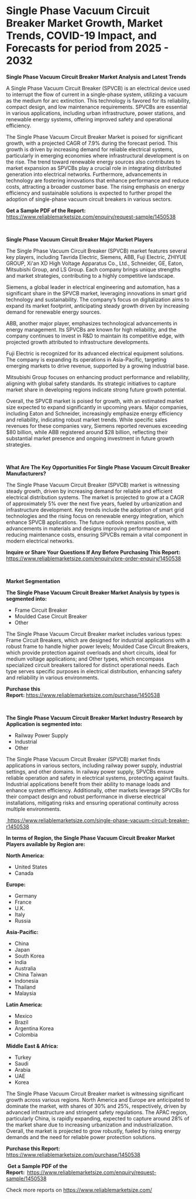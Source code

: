 <p><h1>Single Phase Vacuum Circuit Breaker Market Growth, Market Trends, COVID-19 Impact, and Forecasts for period from 2025 - 2032</h1></p><p><strong>Single Phase Vacuum Circuit Breaker Market Analysis and Latest Trends</strong></p>
<p><p>A Single Phase Vacuum Circuit Breaker (SPVCB) is an electrical device used to interrupt the flow of current in a single-phase system, utilizing a vacuum as the medium for arc extinction. This technology is favored for its reliability, compact design, and low maintenance requirements. SPVCBs are essential in various applications, including urban infrastructure, power stations, and renewable energy systems, offering improved safety and operational efficiency.</p><p>The Single Phase Vacuum Circuit Breaker Market is poised for significant growth, with a projected CAGR of 7.9% during the forecast period. This growth is driven by increasing demand for reliable electrical systems, particularly in emerging economies where infrastructural development is on the rise. The trend toward renewable energy sources also contributes to market expansion as SPVCBs play a crucial role in integrating distributed generation into electrical networks. Furthermore, advancements in technology are fostering innovations that enhance performance and reduce costs, attracting a broader customer base. The rising emphasis on energy efficiency and sustainable solutions is expected to further propel the adoption of single-phase vacuum circuit breakers in various sectors.</p></p>
<p><strong>Get a Sample PDF of the Report:&nbsp;</strong> <a href="https://www.reliablemarketsize.com/enquiry/request-sample/1450538?utm_campaign=3555&utm_medium=2&utm_source=Github&utm_content=ia&utm_term=06042025&utm_id=single-phase-vacuum-circuit-breaker">https://www.reliablemarketsize.com/enquiry/request-sample/1450538</a></p>
<p>&nbsp;</p>
<p><strong>Single Phase Vacuum Circuit Breaker Major Market Players</strong></p>
<p><p>The Single Phase Vacuum Circuit Breaker (SPVCB) market features several key players, including Tavrida Electric, Siemens, ABB, Fuji Electric, ZHIYUE GROUP, Xi'an XD High Voltage Apparatus Co., Ltd., Schneider, GE, Eaton, Mitsubishi Group, and LS Group. Each company brings unique strengths and market strategies, contributing to a highly competitive landscape.</p><p>Siemens, a global leader in electrical engineering and automation, has a significant share in the SPVCB market, leveraging innovations in smart grid technology and sustainability. The company’s focus on digitalization aims to expand its market footprint, anticipating steady growth driven by increasing demand for renewable energy sources.</p><p>ABB, another major player, emphasizes technological advancements in energy management. Its SPVCBs are known for high reliability, and the company continues to invest in R&D to maintain its competitive edge, with projected growth attributed to infrastructure developments.</p><p>Fuji Electric is recognized for its advanced electrical equipment solutions. The company is expanding its operations in Asia-Pacific, targeting emerging markets to drive revenue, supported by a growing industrial base.</p><p>Mitsubishi Group focuses on enhancing product performance and reliability, aligning with global safety standards. Its strategic initiatives to capture market share in developing regions indicate strong future growth potential.</p><p>Overall, the SPVCB market is poised for growth, with an estimated market size expected to expand significantly in upcoming years. Major companies, including Eaton and Schneider, increasingly emphasize energy efficiency and reliability, indicating robust market trends. While specific sales revenues for these companies vary, Siemens reported revenues exceeding $80 billion, while ABB registered around $28 billion, reflecting their substantial market presence and ongoing investment in future growth strategies.</p></p>
<p>&nbsp;</p>
<p><strong>What Are The Key Opportunities For Single Phase Vacuum Circuit Breaker Manufacturers?</strong></p>
<p><p>The Single Phase Vacuum Circuit Breaker (SPVCB) market is witnessing steady growth, driven by increasing demand for reliable and efficient electrical distribution systems. The market is projected to grow at a CAGR of approximately 5% over the next five years, fueled by urbanization and infrastructure development. Key trends include the adoption of smart grid technologies and the rising focus on renewable energy integration, which enhance SPVCB applications. The future outlook remains positive, with advancements in materials and designs improving performance and reducing maintenance costs, ensuring SPVCBs remain a vital component in modern electrical networks.</p></p>
<p><strong>Inquire or Share Your Questions If Any Before Purchasing This Report:</strong> <a href="https://www.reliablemarketsize.com/enquiry/pre-order-enquiry/1450538?utm_campaign=3555&utm_medium=2&utm_source=Github&utm_content=ia&utm_term=06042025&utm_id=single-phase-vacuum-circuit-breaker">https://www.reliablemarketsize.com/enquiry/pre-order-enquiry/1450538</a></p>
<p>&nbsp;</p>
<p><strong>Market Segmentation</strong></p>
<p><strong>The Single Phase Vacuum Circuit Breaker Market Analysis by types is segmented into:</strong></p>
<p><ul><li>Frame Circuit Breaker</li><li>Moulded Case Circuit Breaker</li><li>Other</li></ul></p>
<p><p>The Single Phase Vacuum Circuit Breaker market includes various types: Frame Circuit Breakers, which are designed for industrial applications with a robust frame to handle higher power levels; Moulded Case Circuit Breakers, which provide protection against overloads and short circuits, ideal for medium voltage applications; and Other types, which encompass specialized circuit breakers tailored for distinct operational needs. Each type serves specific purposes in electrical distribution, enhancing safety and reliability in various environments.</p></p>
<p><strong>Purchase this Report:&nbsp;</strong><a href="https://www.reliablemarketsize.com/purchase/1450538?utm_campaign=3555&utm_medium=2&utm_source=Github&utm_content=ia&utm_term=06042025&utm_id=single-phase-vacuum-circuit-breaker">https://www.reliablemarketsize.com/purchase/1450538</a></p>
<p>&nbsp;</p>
<p><strong>The Single Phase Vacuum Circuit Breaker Market Industry Research by Application is segmented into:</strong></p>
<p><ul><li>Railway Power Supply</li><li>Industrial</li><li>Other</li></ul></p>
<p><p>The Single Phase Vacuum Circuit Breaker (SPVCB) market finds applications in various sectors, including railway power supply, industrial settings, and other domains. In railway power supply, SPVCBs ensure reliable operation and safety in electrical systems, protecting against faults. Industrial applications benefit from their ability to manage loads and enhance system efficiency. Additionally, other markets leverage SPVCBs for their compact design and robust performance in diverse electrical installations, mitigating risks and ensuring operational continuity across multiple environments.</p></p>
<p><a href="https://www.reliablemarketsize.com/single-phase-vacuum-circuit-breaker-r1450538?utm_campaign=3555&utm_medium=2&utm_source=Github&utm_content=ia&utm_term=06042025&utm_id=single-phase-vacuum-circuit-breaker">&nbsp;https://www.reliablemarketsize.com/single-phase-vacuum-circuit-breaker-r1450538</a></p>
<p><strong>In terms of Region, the Single Phase Vacuum Circuit Breaker Market Players available by Region are:</strong></p>
<p>
    <p> <strong> North America: </strong>
        <ul>
            <li>United States</li>
            <li>Canada</li>
        </ul>
        </p> 
    <p> <strong> Europe: </strong>
        <ul>
            <li>Germany</li>
            <li>France</li>
            <li>U.K.</li>
            <li>Italy</li>
            <li>Russia</li>
        </ul>
        </p> 
    <p> <strong> Asia-Pacific: </strong>
        <ul>
            <li>China</li>
            <li>Japan</li>
            <li>South Korea</li>
            <li>India</li>
            <li>Australia</li>
            <li>China Taiwan</li>
            <li>Indonesia</li>
            <li>Thailand</li>
            <li>Malaysia</li>
        </ul>
        </p> 
    <p> <strong> Latin America: </strong>
        <ul>
            <li>Mexico</li>
            <li>Brazil</li>
            <li>Argentina Korea</li>
            <li>Colombia</li>
        </ul>
        </p> 
    <p> <strong> Middle East & Africa: </strong>
        <ul>
            <li>Turkey</li>
            <li>Saudi</li>
            <li>Arabia</li>
            <li>UAE</li>
            <li>Korea</li>
        </ul>
    </p>
    </p>
<p><p>The Single Phase Vacuum Circuit Breaker market is witnessing significant growth across various regions. North America and Europe are anticipated to dominate the market, with shares of 30% and 25%, respectively, driven by advanced infrastructure and stringent safety regulations. The APAC region, particularly China, is rapidly expanding, expected to capture around 28% of the market share due to increasing urbanization and industrialization. Overall, the market is projected to grow robustly, fueled by rising energy demands and the need for reliable power protection solutions.</p></p>
<p><strong>Purchase this Report: </strong><a href="https://www.reliablemarketsize.com/purchase/1450538?utm_campaign=3555&utm_medium=2&utm_source=Github&utm_content=ia&utm_term=06042025&utm_id=single-phase-vacuum-circuit-breaker">https://www.reliablemarketsize.com/purchase/1450538</a></p>
<p>&nbsp;<strong>Get a Sample PDF of the Report:&nbsp;&nbsp;</strong><a href="https://www.reliablemarketsize.com/enquiry/request-sample/1450538?utm_campaign=3555&utm_medium=2&utm_source=Github&utm_content=ia&utm_term=06042025&utm_id=single-phase-vacuum-circuit-breaker">https://www.reliablemarketsize.com/enquiry/request-sample/1450538</a></p>
<p><strong></strong></p>
<p>Check more reports on <a href="https://www.reliablemarketsize.com/?utm_campaign=3555&utm_medium=2&utm_source=Github&utm_content=ia&utm_term=06042025&utm_id=single-phase-vacuum-circuit-breaker">https://www.reliablemarketsize.com/</a></p>